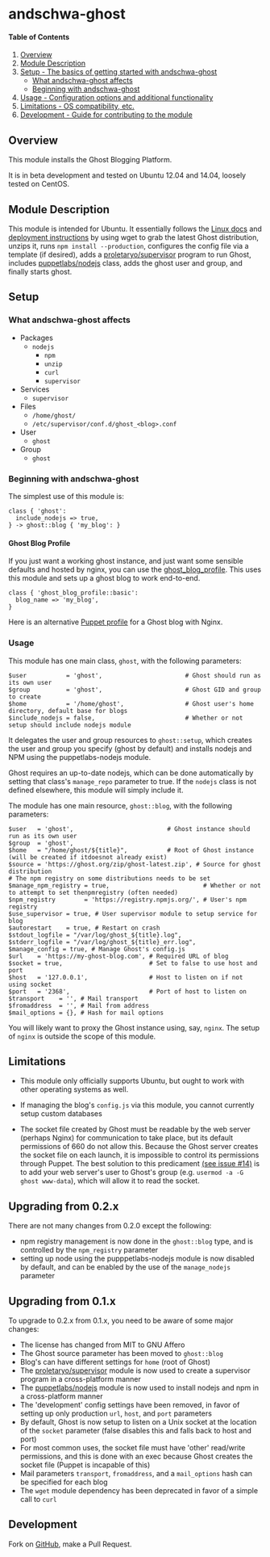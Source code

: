 # andschwa-ghost

#### Table of Contents

1. [Overview](#overview)
2. [Module Description](#module-description)
3. [Setup - The basics of getting started with andschwa-ghost](#setup)
    * [What andschwa-ghost affects](#what-andschwa-ghost-affects)
    * [Beginning with andschwa-ghost](#beginning-with-andschwa-ghost)
4. [Usage - Configuration options and additional functionality](#usage)
5. [Limitations - OS compatibility, etc.](#limitations)
6. [Development - Guide for contributing to the module](#development)

## Overview

This module installs the Ghost Blogging Platform.

It is in beta development and tested on Ubuntu 12.04 and 14.04,
loosely tested on CentOS.

## Module Description

This module is intended for Ubuntu. It essentially follows the
[Linux docs](http://docs.ghost.org/installation/linux/) and
[deployment instructions](http://docs.ghost.org/installation/deploy/)
by using wget to grab the latest Ghost distribution, unzips it, runs
`npm install --production`, configures the config file via a template
(if desired), adds a
[proletaryo/supervisor](https://github.com/proletaryo/puppet-supervisor/)
program to run Ghost, includes
[puppetlabs/nodejs](https://github.com/puppetlabs/puppetlabs-nodejs/)
class, adds the ghost user and group, and finally starts ghost.

## Setup

### What andschwa-ghost affects

* Packages
  * `nodejs`
	* `npm`
	* `unzip`
	* `curl`
	* `supervisor`
* Services
    * `supervisor`
* Files
    * `/home/ghost/`
    * `/etc/supervisor/conf.d/ghost_<blog>.conf`
* User
    * `ghost`
* Group
    * `ghost`

### Beginning with andschwa-ghost

The simplest use of this module is:

```puppet
class { 'ghost':
  include_nodejs => true,
} -> ghost::blog { 'my_blog': }
```

#### Ghost Blog Profile

If you just want a working ghost instance, and just want some sensible
defaults and hosted by nginx, you can use the
[ghost_blog_profile](https://github.com/petems/petems-ghost_blog_profile). This
uses this module and sets up a ghost blog to work end-to-end.

```
class { 'ghost_blog_profile::basic':
  blog_name => 'my_blog',
}
```

Here is an alternative
[Puppet profile](https://github.com/andschwa/puppet-profile/blob/master/manifests/ghost.pp)
for a Ghost blog with Nginx.

### Usage

This module has one main class, `ghost`, with the following
parameters:

```puppet
$user           = 'ghost',                       # Ghost should run as its own user
$group          = 'ghost',                       # Ghost GID and group to create
$home           = '/home/ghost',                 # Ghost user's home directory, default base for blogs
$include_nodejs = false,                         # Whether or not setup should include nodejs module
```

It delegates the user and group resources to `ghost::setup`, which
creates the user and group you specify (ghost by default) and installs nodejs
and NPM using the puppetlabs-nodejs module.

Ghost requires an up-to-date nodejs, which can be done automatically
by setting that class's `manage_repo` parameter to true. If the
`nodejs` class is not defined elsewhere, this module will simply
include it.

The module has one main resource, `ghost::blog`, with the following
parameters:

```puppet
$user   = 'ghost',                          # Ghost instance should run as its own user
$group  = 'ghost',
$home   = "/home/ghost/${title}",           # Root of Ghost instance (will be created if itdoesnot already exist)
$source = 'https://ghost.org/zip/ghost-latest.zip', # Source for ghost distribution
# The npm registry on some distributions needs to be set
$manage_npm_registry = true,                          # Whether or not to attempt to set thenpmregistry (often needed)
$npm_registry        = 'https://registry.npmjs.org/', # User's npm registry
$use_supervisor = true, # User supervisor module to setup service for blog
$autorestart    = true, # Restart on crash
$stdout_logfile = "/var/log/ghost_${title}.log",
$stderr_logfile = "/var/log/ghost_${title}_err.log",
$manage_config = true, # Manage Ghost's config.js
$url    = 'https://my-ghost-blog.com', # Required URL of blog
$socket = true,                        # Set to false to use host and port
$host   = '127.0.0.1',                 # Host to listen on if not using socket
$port   = '2368',                      # Port of host to listen on
$transport    = '', # Mail transport
$fromaddress  = '', # Mail from address
$mail_options = {}, # Hash for mail options
```

You will likely want to proxy the Ghost instance using, say,
`nginx`. The setup of `nginx` is outside the scope of this module.

## Limitations

* This module only officially supports Ubuntu, but ought to work with
other operating systems as well.

* If managing the blog's `config.js` via this module, you cannot
currently setup custom databases

* The socket file created by Ghost must be readable by the web server
(perhaps Nginx) for communication to take place, but its default
permissions of 660 do not allow this. Because the Ghost server creates
the socket file on each launch, it is impossible to control its
permissions through Puppet. The best solution to this predicament [(see issue #14)](https://github.com/andschwa/puppet-ghost/issues/14) is to add your web server's user to Ghost's group (e.g. `usermod -a -G ghost www-data`), which will allow it to read the socket.

## Upgrading from 0.2.x

There are not many changes from 0.2.0 except the following:

* npm registry management is now done in the `ghost::blog` type, and
is controlled by the `npm_registry` parameter
* setting up node using the pupppetlabs-nodejs module is now disabled
by default, and can be enabled by the use of the `manage_nodejs` parameter


## Upgrading from 0.1.x

To upgrade to 0.2.x from 0.1.x, you need to be aware of some major
changes:

- The license has changed from MIT to GNU Affero
- The Ghost source parameter has been moved to `ghost::blog`
- Blog's can have different settings for `home` (root of Ghost)
- The
  [proletaryo/supervisor](https://github.com/proletaryo/puppet-supervisor/)
  module is now used to create a supervisor program in a
  cross-platform manner
- The
  [puppetlabs/nodejs](https://github.com/puppetlabs/puppetlabs-nodejs/)
  module is now used to install nodejs and npm in a cross-platform
  manner
- The 'development' config settings have been removed, in favor of
  setting up only production `url`, `host`, and `port` parameters
- By default, Ghost is now setup to listen on a Unix socket at the
  location of the `socket` parameter (false disables this and falls
  back to host and port)
- For most common uses, the socket file must have 'other' read/write
  permissions, and this is done with an exec because Ghost creates the
  socket file (Puppet is incapable of this)
- Mail parameters `transport`, `fromaddress`, and a `mail_options`
  hash can be specified for each blog
- The `wget` module dependency has been deprecated in favor of a
  simple call to `curl`

## Development

Fork on [GitHub](https://github.com/andschwa/puppet-ghost), make a
Pull Request.
